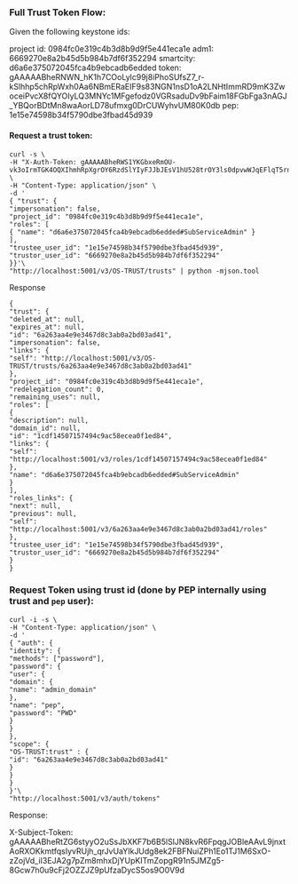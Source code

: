 ### Full Trust Token Flow:

Given the following keystone ids:

project id: 0984fc0e319c4b3d8b9d9f5e441eca1e
adm1: 6669270e8a2b45d5b984b7df6f352294
smartcity: d6a6e375072045fca4b9ebcadb6edded
token: gAAAAABheRNWN_hK1h7COoLylc99j8iPhoSUfsZ7_r-kSlhhp5chRpWxh0Aa6NBmERaEIF9s83NGN1nsD1oA2LNHtImmRD9mK3ZwoceiPvcX8fQYOIyLQ3MNYc1MFgefodz0VGRsaduDv9bFaim18FGbFga3nAGJ_YBQorBDtMn8waAorLD78ufmxg0DrCUWyhvUM80K0db
pep: 1e15e74598b34f5790dbe3fbad45d939

#### Request a trust token:

```
curl -s \
-H "X-Auth-Token: gAAAAABheRWS1YKGbxeRmOU-vk3oIrmTGK4OQXIhmhRpXgrOY6RzdSlYIyFJJbJEsV1hU528trOY3ls0dpvwWJqEFlqT5rnJhAjbDYAvbjYWMfcMRxXR5qtO3ER1YiuCDlsdQozX2Gl7OiYHE2g0S97qRKvaBC1qNoVMb2KyxDyIfJlwkJmpbfdEXxMeFKTMRFtiOa73BTIP" \
-H "Content-Type: application/json" \
-d '
{ "trust": {
"impersonation": false,
"project_id": "0984fc0e319c4b3d8b9d9f5e441eca1e",
"roles": [
{ "name": "d6a6e375072045fca4b9ebcadb6edded#SubServiceAdmin" }
],
"trustee_user_id": "1e15e74598b34f5790dbe3fbad45d939",
"trustor_user_id": "6669270e8a2b45d5b984b7df6f352294"
}}'\
"http://localhost:5001/v3/OS-TRUST/trusts" | python -mjson.tool
```

Response
```
{
"trust": {
"deleted_at": null,
"expires_at": null,
"id": "6a263aa4e9e3467d8c3ab0a2bd03ad41",
"impersonation": false,
"links": {
"self": "http://localhost:5001/v3/OS-TRUST/trusts/6a263aa4e9e3467d8c3ab0a2bd03ad41"
},
"project_id": "0984fc0e319c4b3d8b9d9f5e441eca1e",
"redelegation_count": 0,
"remaining_uses": null,
"roles": [
{
"description": null,
"domain_id": null,
"id": "1cdf14507157494c9ac58ecea0f1ed84",
"links": {
"self": "http://localhost:5001/v3/roles/1cdf14507157494c9ac58ecea0f1ed84"
},
"name": "d6a6e375072045fca4b9ebcadb6edded#SubServiceAdmin"
}
],
"roles_links": {
"next": null,
"previous": null,
"self": "http://localhost:5001/v3/6a263aa4e9e3467d8c3ab0a2bd03ad41/roles"
},
"trustee_user_id": "1e15e74598b34f5790dbe3fbad45d939",
"trustor_user_id": "6669270e8a2b45d5b984b7df6f352294"
}
}
```


### Request Token using trust id (done by PEP internally using trust and `pep` user):

```
curl -i -s \
-H "Content-Type: application/json" \
-d '
{ "auth": {
"identity": {
"methods": ["password"],
"password": {
"user": {
"domain": {
"name": "admin_domain"
},
"name": "pep",
"password": "PWD"
}
}
},
"scope": {
"OS-TRUST:trust" : {
"id": "6a263aa4e9e3467d8c3ab0a2bd03ad41"
}
}
}
}'\
"http://localhost:5001/v3/auth/tokens"
```

Response:

X-Subject-Token: gAAAAABheRtZG6styyO2uSsJbXKF7b6B5lSlJN8kvR6FpqgJOBleAAvL9jnxtAoRXOKkmtfqsIyvRUjh_qrJvUaYIkJUdg8ek2FBFNuiZPh1Eo1TJ1M6SxO-zZojVd_iI3EJA2g7pZm8mhxDjYUpKITmZopgR91n5JMZg5-8Gcw7h0u9cFj2OZZJZ9pUfzaDycS5os9O0V9d

